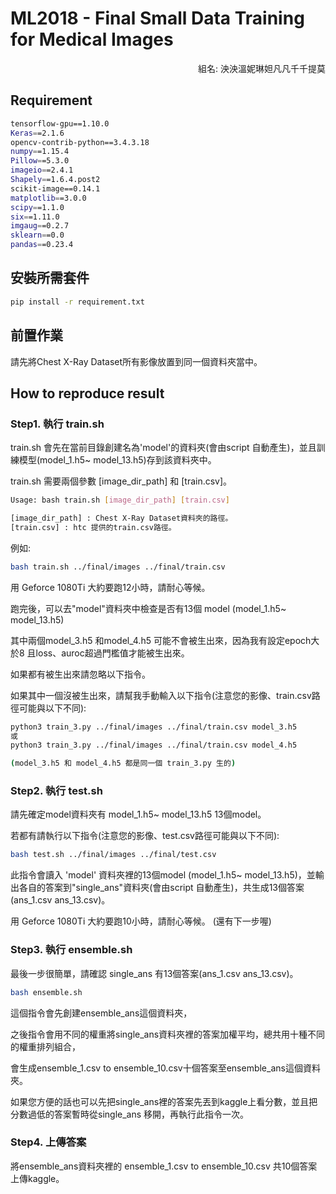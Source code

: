 ML2018 - Final Small Data Training for Medical Images
=============
<p align="right">組名: 泱泱溫妮琳妲凡凡千千提莫</p>

## Requirement
```bash
tensorflow-gpu==1.10.0
Keras==2.1.6
opencv-contrib-python==3.4.3.18
numpy==1.15.4
Pillow==5.3.0
imageio==2.4.1
Shapely==1.6.4.post2
scikit-image==0.14.1
matplotlib==3.0.0
scipy==1.1.0
six==1.11.0
imgaug==0.2.7
sklearn==0.0
pandas==0.23.4
```

## 安裝所需套件

```bash
pip install -r requirement.txt
```

## 前置作業
請先將Chest X-Ray Dataset所有影像放置到同一個資料夾當中。

## How to reproduce result

### Step1. 執行 train.sh
train.sh 會先在當前目錄創建名為'model'的資料夾(會由script 自動產生)，並且訓練模型(model_1.h5~ model_13.h5)存到該資料夾中。

train.sh 需要兩個參數 [image_dir_path] 和 [train.csv]。

```bash
Usage: bash train.sh [image_dir_path] [train.csv]

[image_dir_path] : Chest X-Ray Dataset資料夾的路徑。
[train.csv] : htc 提供的train.csv路徑。
```


例如:

```bash
bash train.sh ../final/images ../final/train.csv
```

用 Geforce 1080Ti 大約要跑12小時，請耐心等候。

跑完後，可以去"model"資料夾中檢查是否有13個 model (model_1.h5~ model_13.h5)

其中兩個model_3.h5 和model_4.h5 可能不會被生出來，因為我有設定epoch大於8 且loss、auroc超過門檻值才能被生出來。

如果都有被生出來請忽略以下指令。

如果其中一個沒被生出來，請幫我手動輸入以下指令(注意您的影像、train.csv路徑可能與以下不同):

```bash
python3 train_3.py ../final/images ../final/train.csv model_3.h5
或
python3 train_3.py ../final/images ../final/train.csv model_4.h5

(model_3.h5 和 model_4.h5 都是同一個 train_3.py 生的)
```


### Step2. 執行 test.sh

請先確定model資料夾有 model_1.h5~ model_13.h5 13個model。

若都有請執行以下指令(注意您的影像、test.csv路徑可能與以下不同):

```bash
bash test.sh ../final/images ../final/test.csv
```

此指令會讀入 'model' 資料夾裡的13個model (model_1.h5~ model_13.h5)，並輸出各自的答案到"single_ans"資料夾(會由script 自動產生)，共生成13個答案(ans_1.csv ans_13.csv)。

用 Geforce 1080Ti 大約要跑10小時，請耐心等候。
(還有下一步喔)


### Step3. 執行 ensemble.sh

最後一步很簡單，請確認 single_ans 有13個答案(ans_1.csv ans_13.csv)。

```bash
bash ensemble.sh
```
這個指令會先創建ensemble_ans這個資料夾，

之後指令會用不同的權重將single_ans資料夾裡的答案加權平均，總共用十種不同的權重排列組合，

會生成ensemble_1.csv to ensemble_10.csv十個答案至ensemble_ans這個資料夾。

如果您方便的話也可以先把single_ans裡的答案先丟到kaggle上看分數，並且把分數過低的答案暫時從single_ans 移開，再執行此指令一次。


### Step4. 上傳答案

將ensemble_ans資料夾裡的 ensemble_1.csv to ensemble_10.csv 共10個答案上傳kaggle。






